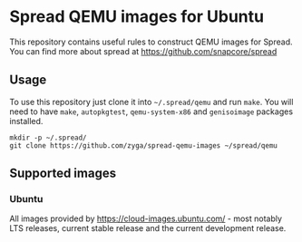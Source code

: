 # Spread QEMU images for Ubuntu

This repository contains useful rules to construct QEMU images for Spread.
You can find more about spread at https://github.com/snapcore/spread

## Usage

To use this repository just clone it into `~/.spread/qemu` and run `make`. You
will need to have `make`, `autopkgtest`, `qemu-system-x86` and `genisoimage`
packages installed.

```shell
mkdir -p ~/.spread/
git clone https://github.com/zyga/spread-qemu-images ~/spread/qemu
```

## Supported images

### Ubuntu

All images provided by https://cloud-images.ubuntu.com/ - most notably LTS
releases, current stable release and the current development release.
